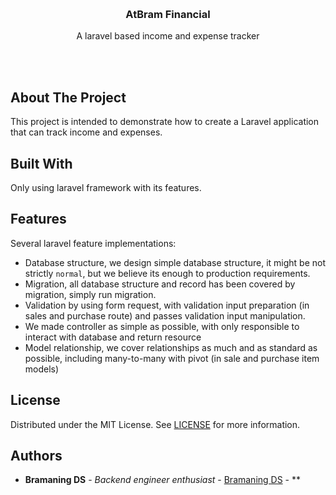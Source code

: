 <p align="center">
  <br/>
  <h3 align="center">AtBram Financial</h3>
  <p align="center">A laravel based income and expense tracker</p>
  <br/>
  <br/>
</p>



## About The Project

This project is intended to demonstrate how to create a Laravel application that can track income and expenses.

## Built With

Only using laravel framework with its features.

## Features

Several laravel feature implementations:
* Database structure, we design simple database structure, it might be not strictly `normal`, but we believe its enough to production requirements.
* Migration, all database structure and record has been covered by migration, simply run migration.
* Validation by using form request, with validation input preparation (in sales and purchase route) and passes validation input manipulation.
* We made controller as simple as possible, with only responsible to interact with database and return resource
* Model relationship, we cover relationships as much and as standard as possible, including many-to-many with pivot (in sale and purchase item models)

## License

Distributed under the MIT License. See [LICENSE](https://github.com/bramaningds/Laravel-Point-of-Sale-REST-Api/blob/main/LICENSE.md) for more information.

## Authors

* **Bramaning DS** - *Backend engineer enthusiast* - [Bramaning DS](https://github.com/bramaningds) - **
